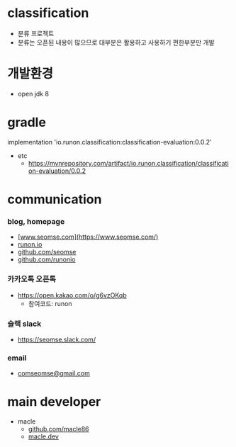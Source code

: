 # classification
- 분류 프로젝트
- 분류는 오픈된 내용이 많으므로 대부분은 활용하고 사용하기 편한부분만 개발


# 개발환경
- open jdk 8

# gradle
implementation 'io.runon.classification:classification-evaluation:0.0.2'
- etc
  - https://mvnrepository.com/artifact/io.runon.classification/classification-evaluation/0.0.2

# communication
### blog, homepage
- [www.seomse.com](https://www.seomse.com/)
- [runon.io](https://runon.io)
- [github.com/seomse](https://github.com/seomse)
- [github.com/runonio](https://github.com/runonio)

### 카카오톡 오픈톡
- https://open.kakao.com/o/g6vzOKqb
    - 참여코드: runon

### 슬랙 slack
- https://seomse.slack.com/

### email
- comseomse@gmail.com

# main developer
- macle
    -  [github.com/macle86](https://github.com/macle86)
    -  [macle.dev](https://macle.dev)
